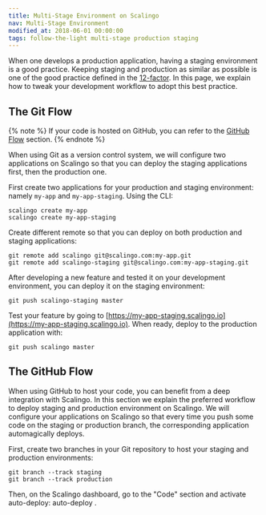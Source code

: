 ```yaml
---
title: Multi-Stage Environment on Scalingo
nav: Multi-Stage Environment
modified_at: 2018-06-01 00:00:00
tags: follow-the-light multi-stage production staging
---
```


When one develops a production application, having a staging environment is a good practice. Keeping
staging and production as similar as possible is one of the good practice defined in the
[12-factor](https://12factor.net). In this page, we explain how to tweak your development workflow
to adopt this best practice.

## The Git Flow

{% note %}
If your code is hosted on GitHub, you can refer to the [GitHub Flow](#the-github-flow) section.
{% endnote %}

When using Git as a version control system, we will configure two applications on Scalingo so that
you can deploy the staging applications first, then the production one.

First create two applications for your production and staging environment: namely `my-app` and
`my-app-staging`. Using the CLI:

```console
scalingo create my-app
scalingo create my-app-staging
```

Create different remote so that you can deploy on both production and staging applications:

```console
git remote add scalingo git@scalingo.com:my-app.git
git remote add scalingo-staging git@scalingo.com:my-app-staging.git
```

After developing a new feature and tested it on your development environment, you can deploy it on
the staging environment:

```console
git push scalingo-staging master
```

Test your feature by going to
[https://my-app-staging.scalingo.io](https://my-app-staging.scalingo.io). When ready, deploy to the
production application with:

```
git push scalingo master
```

## The GitHub Flow

When using GitHub to host your code, you can benefit from a deep integration with Scalingo. In this
section we explain the preferred workflow to deploy staging and production environment on Scalingo.
We will configure your applications on Scalingo so that every time you push some code on the
staging or production branch, the corresponding application automagically deploys.

First, create two branches in your Git repository to host your staging and production environments:

```console
git branch --track staging
git branch --track production
```

Then, on the Scalingo dashboard, go to the "Code" section and activate auto-deploy: auto-deploy .
